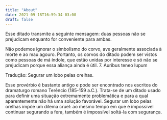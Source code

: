 ```yaml
---
title: "About"
date: 2021-09-18T16:59:34-03:00
draft: false
---
```


Esse ditado transmite a seguinte mensagem: duas pessoas não se prejudicam enquanto for conveniente para ambas.

Não podemos ignorar o simbolismo do corvo, ave geralmente associada à morte e ao mau agouro. Portanto, os corvos do ditado podem ser vistos como pessoas de má índole, que estão unidas por interesse e só não se prejudicam porque essa aliança ainda é útil.
7. Auribus teneo lupum

Tradução: Segurar um lobo pelas orelhas.

Esse provérbio é bastante antigo e pode ser encontrado nos escritos do dramaturgo romano Terêncio (185-159 a.C.). Trata-se de um ditado usado para definir uma situação extremamente problemática e para a qual aparentemente não há uma solução favorável. Segurar um lobo pelas orelhas impõe um dilema cruel: ao mesmo tempo em que é impossível continuar segurando a fera, também é impossível soltá-la com segurança.